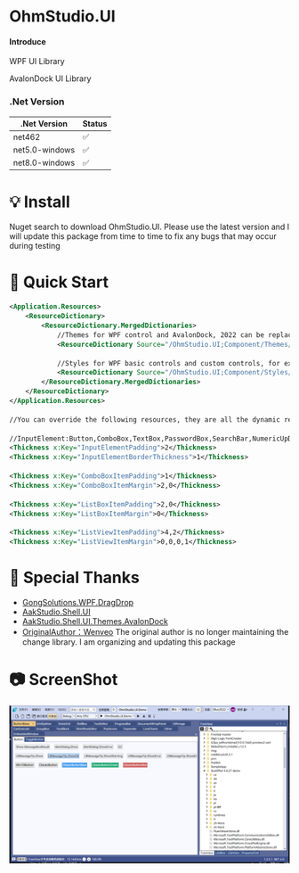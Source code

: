 # OhmStudio.UI

#### Introduce
WPF UI Library

AvalonDock UI Library

### .Net Version
|.Net Version   | Status  |
|  ----  | ----  |
| net462  | ✅ |
| net5.0-windows  | ✅ |
| net8.0-windows  | ✅ |

# 💡 Install
Nuget search to download OhmStudio.UI. Please use the latest version and I will update this package from time to time to fix any bugs that may occur during testing

# 🚀 Quick Start
``` xml
<Application.Resources>
    <ResourceDictionary>
        <ResourceDictionary.MergedDictionaries>
            //Themes for WPF control and AvalonDock, 2022 can be replaced with 2019, BlueTheme can be replaced with LightTheme or DarkTheme.
            <ResourceDictionary Source="/OhmStudio.UI;Component/Themes/VisualStudio2022/BlueTheme.xaml" />

            //Styles for WPF basic controls and custom controls, for example SearchBar, CheckComboBox, CircleProgressBar, etc...
            <ResourceDictionary Source="/OhmStudio.UI;Component/Styles/VisualStudio.xaml" />
        </ResourceDictionary.MergedDictionaries>
    </ResourceDictionary>
</Application.Resources>

//You can override the following resources, they are all the dynamic resources.

//InputElement:Button,ComboBox,TextBox,PasswordBox,SearchBar,NumericUpDown,PasswordTextBox,DateTimePicker,CheckComboBox.
<Thickness x:Key="InputElementPadding">2</Thickness>
<Thickness x:Key="InputElementBorderThickness">1</Thickness>

<Thickness x:Key="ComboBoxItemPadding">1</Thickness>
<Thickness x:Key="ComboBoxItemMargin">2,0</Thickness>

<Thickness x:Key="ListBoxItemPadding">2,0</Thickness>
<Thickness x:Key="ListBoxItemMargin">0</Thickness>

<Thickness x:Key="ListViewItemPadding">4,2</Thickness>
<Thickness x:Key="ListViewItemMargin">0,0,0,1</Thickness>
```
# 🙏 Special Thanks
- [GongSolutions.WPF.DragDrop](https://github.com/punker76/gong-wpf-dragdrop)
- [AakStudio.Shell.UI](https://github.com/Wenveo/AakStudio.Shell.UI)
- [AakStudio.Shell.UI.Themes.AvalonDock](https://github.com/Wenveo/AakStudio.Shell.UI.Themes.AvalonDock)
- [OriginalAuthor：Wenveo](https://www.bilibili.com/video/BV1yW4y1N7Zq/?spm_id_from=333.999.0.0)
The original author is no longer maintaining the change library. I am organizing and updating this package

# 📷 ScreenShot
![ScreenShot](ScreenShots/ScreenShot.png)